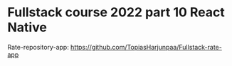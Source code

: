 # Fullstack course 2022 part 10 React Native

Rate-repository-app: https://github.com/TopiasHarjunpaa/Fullstack-rate-app
